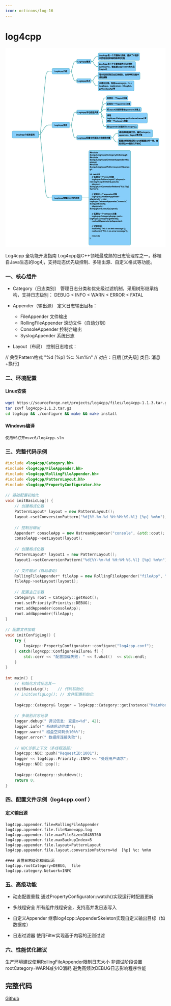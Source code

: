 ```yaml
---
icon: octicons/log-16
---
```


# log4cpp

![](../../img/log4cpp.png)

Log4cpp 全功能开发指南
Log4cpp是C++领域最成熟的日志管理库之一，移植自Java生态的log4j，支持动态优先级控制、多输出源、自定义格式等功能。

### 一、核心组件
* Category（日志类别）
管理日志分类和优先级过滤机制，采用树形继承结构，支持日志级别：
DEBUG < INFO < WARN < ERROR < FATAL

* Appender（输出源）
    定义日志输出目标：
  * FileAppender 文件输出
  * RollingFileAppender 滚动文件（自动分割）
  * ConsoleAppender 控制台输出
  * SyslogAppender 系统日志
* Layout（布局）
控制日志格式：

// 典型Pattern格式 
"%d [%p] %c: %m%n" 
// 对应：日期 [优先级] 类目: 消息+换行[1]()
### 二、环境配置
#### Linux安装 
~~~bash
wget https://sourceforge.net/projects/log4cpp/files/log4cpp-1.1.3.tar.gz  
tar zxvf log4cpp-1.1.3.tar.gz  
cd log4cpp && ./configure && make && make install 
~~~
#### Windows编译 
~~~
使用VS打开msvc6/log4cpp.sln
~~~
### 三、完整代码示例
~~~cpp
#include <log4cpp/Category.hh> 
#include <log4cpp/FileAppender.hh> 
#include <log4cpp/RollingFileAppender.hh> 
#include <log4cpp/PatternLayout.hh> 
#include <log4cpp/PropertyConfigurator.hh> 
 
// 基础配置初始化 
void initBasicLog() {
    // 创建格式化器
    PatternLayout* layout = new PatternLayout();
    layout->setConversionPattern("%d{%Y-%m-%d %H:%M:%S.%l} [%p] %m%n");

    // 控制台输出 
    Appender* consoleApp = new OstreamAppender("console", &std::cout);
    consoleApp->setLayout(layout);

    // 创建格式化器
    PatternLayout* layout1 = new PatternLayout();
    layout1->setConversionPattern("%d{%Y-%m-%d %H:%M:%S.%l} [%p] %m%n");

    // 文件输出（自动滚动）
    RollingFileAppender* fileApp = new RollingFileAppender("fileApp", "demo.log",  10*1024*1024, 5);
    fileApp->setLayout(layout1);

    // 配置主日志器
    Category& root = Category::getRoot();
    root.setPriority(Priority::DEBUG); 
    root.addAppender(consoleApp); 
    root.addAppender(fileApp); 
}
 
// 配置文件加载 
void initConfigLog() {
    try {
        log4cpp::PropertyConfigurator::configure("log4cpp.conf"); 
    } catch(log4cpp::ConfigureFailure& f) {
        std::cerr << "配置加载失败: " << f.what()  << std::endl;
    }
}
 
int main() {
    // 初始化方式任选其一 
    initBasicLog();    // 代码初始化 
    // initConfigLog(); // 文件配置初始化 
 
    log4cpp::Category& logger = log4cpp::Category::getInstance("MainModule");
    
    // 多级别日志记录 
    logger.debug(" 调试信息: 变量x=%d", 42);
    logger.info(" 系统启动完成");
    logger.warn(" 磁盘空间剩余10%%");
    logger.error(" 数据库连接失败");
    
    // NDC诊断上下文（多线程追踪）
    log4cpp::NDC::push("RequestID:1001");
    logger << log4cpp::Priority::INFO << "处理用户请求";
    log4cpp::NDC::pop();
 
    log4cpp::Category::shutdown();
    return 0;
}
~~~
### 四、配置文件示例（log4cpp.conf ）
#### 定义输出源
~~~
log4cpp.appender.file=RollingFileAppender  
log4cpp.appender.file.fileName=app.log  
log4cpp.appender.file.maxFileSize=10485760  
log4cpp.appender.file.maxBackupIndex=5  
log4cpp.appender.file.layout=PatternLayout  
log4cpp.appender.file.layout.conversionPattern=%d  [%p] %c: %m%n

#### 设置日志级别和输出源
log4cpp.rootCategory=DEBUG,  file 
log4cpp.category.Network=INFO  
~~~
### 五、高级功能
* 动态配置重载
通过PropertyConfigurator::watch()实现运行时配置更新

* 多线程安全
所有组件线程安全，支持高并发日志写入

* 自定义Appender
继承log4cpp::AppenderSkeleton实现自定义输出目标（如数据库）

* 日志过滤器
使用Filter实现基于内容的正则过滤

### 六、性能优化建议
生产环境建议使用RollingFileAppender限制日志大小
非调试阶段设置rootCategory=WARN减少IO消耗
避免高频次DEBUG日志影响程序性能

## 完整代码
[Github](https://github.com/zhengtianzuo/zhengtianzuo.github.io/tree/master/code/014-log4cpp)
